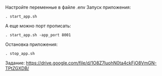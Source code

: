 Настройте переменные в файле .env
Запуск приложения:
```
. start_app.sh
```
А еще можно порт прописать:
```
. start_app.sh -app_port 8001
```
Остановка приложения:
```
. stop_app.sh
```
Задание: https://drive.google.com/file/d/1O8Z7luohN0ta4ckFjO8VmGN-TPtZGXDB/
